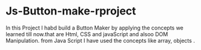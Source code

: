 # Js-Button-make-rproject
In this Project I habd build a Button Maker by applying the concepts we learned till now.that are Html, CSS and javaScript and alsoo DOM Manipulation. from Java Script I have used the concepts like array, objects .
